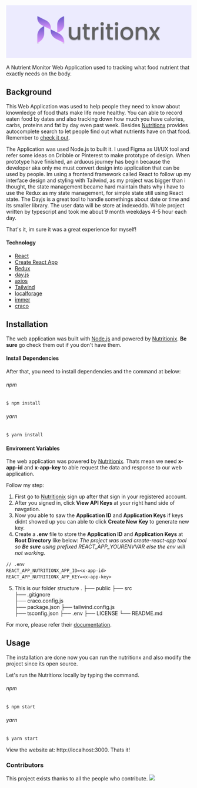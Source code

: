 [![Nutritionx Logo](https://github.com/destiny0114/nutritionx/blob/media/banner.png?raw=true)](http://nutritionx.vercel.app/)

A Nutrient Monitor Web Application used to tracking what food nutrient that exactly needs on the body.

## Background

This Web Application was used to help people they need to know about knownledge of food thats make life more healthy. You can able to record eaten food by dates and also tracking down how much you have calories, carbs, proteins and fat by day even past week. Besides [Nutritionx](http://nutritionx.vercel.app/) provides autocomplete search to let people find out what nutrients have on that food. Remember to [check it out](http://nutritionx.vercel.app/).

The Application was used Node.js to built it. I used Figma as UI/UX tool and refer some ideas on Dribble or Pinterest to make prototype of design. When prototype have finished, an arduous journey has begin because the developer aka only me must convert design into application that can be used by people. Im using a frontend framework called React to follow up my interface design and styling with Tailwind, as my project was bigger than i thought, the state management became hard maintain thats why i have to use the Redux as my state management, for simple state still using React state. The Dayjs is a great tool to handle somethings about date or time and its smaller library. The user data will be store at indexeddb. Whole project written by typescript and took me about 9 month weekdays 4-5 hour each day.

That's it, im sure it was a great experience for myself!

#### Technology

- [React](https://reactjs.org/)
- [Create React App](https://create-react-app.dev/)
- [Redux](https://redux.js.org/)
- [day.js](https://day.js.org/)
- [axios](https://axios-http.com/)
- [Tailwind](https://tailwindcss.com/)
- [localforage](https://localforage.github.io/localForage/)
- [immer](https://immerjs.github.io/immer/)
- [craco](https://github.com/gsoft-inc/craco)

## Installation

The web application was built with [Node.js](https://nodejs.org/en/) and powered by [Nutritionix](https://www.nutritionix.com/). **Be sure** go check them out if you don't have them.

#### Install Dependencies

After that, you need to install dependencies and the command at below:

###### npm

```sh
$ npm install
```

###### yarn

```sh
$ yarn install
```

#### Enviroment Variables

The web application was powered by [Nutritionix](https://www.nutritionix.com/). Thats mean we need **x-app-id** and **x-app-key** to able request the data and response to our web application.

Follow my step:

1. First go to [Nutritionix](https://developer.nutritionix.com/signup) sign up after that sign in your registered account.
2. After you signed in, click **View API Keys** at your right hand side of navgation.
3. Now you able to saw the **Application ID** and **Application Keys** if keys didnt showed up you can able to click **Create New Key** to generate new key.
4. Create a **.env** file to store the **Application ID** and **Application Keys** at **Root Directory** like below:
   _The project was used create-react-app tool so **Be sure** using prefixed REACT_APP_YOURENVVAR else the env will not working._

```txt
// .env
REACT_APP_NUTRITIONX_APP_ID=<x-app-id>
REACT_APP_NUTRITIONX_APP_KEY=<x-app-key>
```

5. This is our folder structure
   .
   ├── public
   ├── src  
   ├── .gitignore  
   ├── craco.config.js  
   ├── package.json
   ├── tailwind.config.js  
   ├── tsconfig.json
   ├── .env
   ├── LICENSE
   └── README.md

For more, please refer their [documentation](https://developer.nutritionix.com/docs/v2).

## Usage

The installation are done now you can run the nutritionx and also modify the project since its open source.

Let's run the Nutritionx locally by typing the command.

###### npm

```sh
$ npm start
```

###### yarn

```sh
$ yarn start
```

View the website at: http://localhost:3000. Thats it!

### Contributors

This project exists thanks to all the people who contribute.
<a href="https://github.com/destiny0114/nutritionx/graphs/contributors">
<img src="https://contrib.rocks/image?repo=destiny0114/nutritionx" />
</a>
